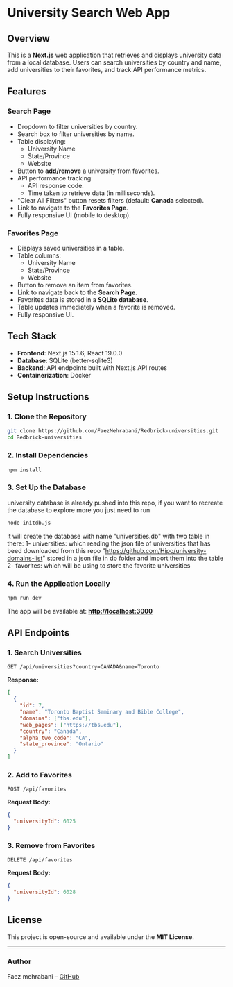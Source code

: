 # University Search Web App

## Overview

This is a **Next.js** web application that retrieves and displays university data from a local database. Users can search universities by country and name, add universities to their favorites, and track API performance metrics.

## Features

### **Search Page**

- Dropdown to filter universities by country.
- Search box to filter universities by name.
- Table displaying:
  - University Name
  - State/Province
  - Website
- Button to **add/remove** a university from favorites.
- API performance tracking:
  - API response code.
  - Time taken to retrieve data (in milliseconds).
- "Clear All Filters" button resets filters (default: **Canada** selected).
- Link to navigate to the **Favorites Page**.
- Fully responsive UI (mobile to desktop).

### **Favorites Page**

- Displays saved universities in a table.
- Table columns:
  - University Name
  - State/Province
  - Website
- Button to remove an item from favorites.
- Link to navigate back to the **Search Page**.
- Favorites data is stored in a **SQLite database**.
- Table updates immediately when a favorite is removed.
- Fully responsive UI.

## **Tech Stack**

- **Frontend**: Next.js 15.1.6, React 19.0.0
- **Database**: SQLite (better-sqlite3)
- **Backend**: API endpoints built with Next.js API routes
- **Containerization**: Docker

## **Setup Instructions**

### **1. Clone the Repository**

```sh
git clone https://github.com/FaezMehrabani/Redbrick-universities.git
cd Redbrick-universities
```

### **2. Install Dependencies**

```sh
npm install
```

### **3. Set Up the Database**

university database is already pushed into this repo, if you want to recreate the database to explore more
you just need to run

```sh
node initdb.js
```

it will create the database with name "universities.db" with two table in there:
1- universities:
which reading the json file of universities that has beed downloaded from this repo "https://github.com/Hipo/university-domains-list" stored in a json file in db folder and import them into the table
2- favorites:
which will be using to store the favorite universities

### **4. Run the Application Locally**

```sh
npm run dev
```

The app will be available at: [**http://localhost:3000**](http://localhost:3000)

## **API Endpoints**

### **1. Search Universities**

```http
GET /api/universities?country=CANADA&name=Toronto
```

**Response:**

```json
[
  {
    "id": 7,
    "name": "Toronto Baptist Seminary and Bible College",
    "domains": ["tbs.edu"],
    "web_pages": ["https://tbs.edu"],
    "country": "Canada",
    "alpha_two_code": "CA",
    "state_province": "Ontario"
  }
]
```

### **2. Add to Favorites**

```http
POST /api/favorites
```

**Request Body:**

```json
{
  "universityId": 6025
}
```

### **3. Remove from Favorites**

```http
DELETE /api/favorites
```

**Request Body:**

```json
{
  "universityId": 6028
}
```

## **License**

This project is open-source and available under the **MIT License**.

---

### **Author**

Faez mehrabani – [GitHub](https://github.com/FaezMehrabani)
